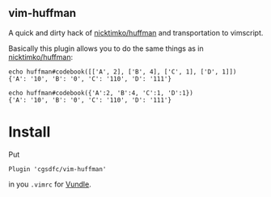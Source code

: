 ## vim-huffman
A quick and dirty hack of [nicktimko/huffman](https://github.com/nicktimko/huffman.git) and transportation to vimscript.

Basically this plugin allows you to do the same things as in [nicktimko/huffman](https://github.com/nicktimko/huffman.git):
```vim
echo huffman#codebook([['A', 2], ['B', 4], ['C', 1], ['D', 1]])
{'A': '10', 'B': '0', 'C': '110', 'D': '111'}

echo huffman#codebook({'A':2, 'B':4, 'C':1, 'D':1})
{'A': '10', 'B': '0', 'C': '110', 'D': '111'}
```

# Install
Put
```vim
Plugin 'cgsdfc/vim-huffman'
```
in you ``.vimrc`` for [Vundle](https://github.com/VundleVim/Vundle.vim).
